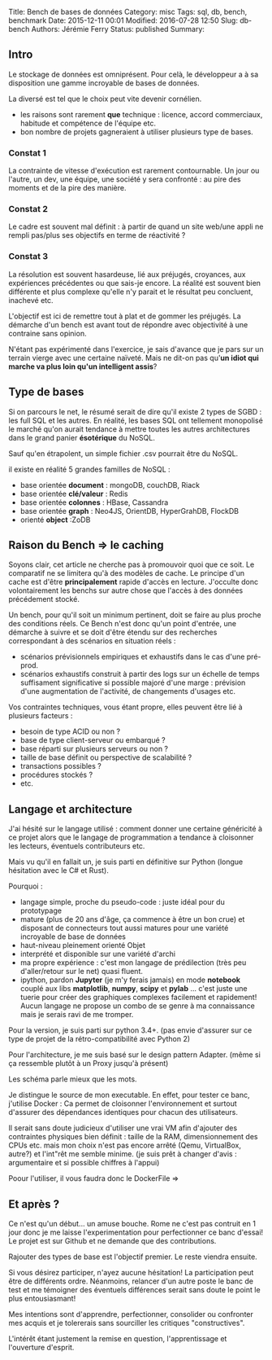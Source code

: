 Title: Bench de bases de données
Category: misc
Tags: sql, db, bench, benchmark
Date: 2015-12-11 00:01
Modified: 2016-07-28 12:50
Slug: db-bench
Authors: Jérémie Ferry
Status: published
Summary:

## Intro

Le stockage de données est omniprésent.
Pour celà, le développeur a à sa disposition une gamme incroyable de bases de données.

La diversé est tel que le choix peut vite devenir cornélien.

- les raisons sont rarement **que** technique : licence, accord commerciaux, habitude et compétence de l'équipe etc.
- bon nombre de projets gagneraient à utiliser plusieurs type de bases.

### Constat 1

La contrainte de vitesse d'exécution est rarement contournable.
Un jour ou l'autre, un dev, une équipe, une société y sera confronté : au pire des moments et de la pire des manière.

### Constat 2

Le cadre est souvent mal définit : à partir de quand un site web/une appli ne rempli pas/plus ses objectifs en terme de réactivité ?

### Constat 3

La résolution est souvent hasardeuse, lié aux préjugés, croyances, aux expériences précédentes ou que sais-je encore.
La réalité est souvent bien différente et plus complexe qu'elle n'y parait et le résultat peu concluent, inachevé etc.

L'objectif est ici de remettre tout à plat et de gommer les préjugés.
La démarche d'un bench est avant tout de répondre avec objectivité à une contraine sans opinion.

N'étant pas expérimenté dans l'exercice, je sais d'avance que je pars sur un terrain vierge avec une certaine naïveté.
Mais ne dit-on pas qu'**un idiot qui marche va plus loin qu'un intelligent assis**?

## Type de bases

Si on parcours le net, le résumé serait de dire qu'il existe 2 types de SGBD : les full SQL et les autres.
En réalité, les bases SQL ont tellement monopolisé le marché qu'on aurait tendance à mettre toutes les autres architectures dans le grand panier **ésotérique** du NoSQL.

Sauf qu'en étrapolent, un simple fichier .csv pourrait être du NoSQL.

il existe en réalité 5 grandes familles de NoSQL :

* base orientée **document** : mongoDB, couchDB, Riack
* base orientée **clé/valeur** : Redis
* base orientée **colonnes** : HBase, Cassandra
* base orientée **graph** : Neo4JS, OrientDB, HyperGrahDB, FlockDB
* orienté **object** :ZoDB

## Raison du Bench => le caching

Soyons clair, cet article ne cherche pas à promouvoir quoi que ce soit.
Le comparatif ne se limitera qu'à des modèles de cache.
Le principe d'un cache est d'être **principalement** rapide d'accès en lecture.
J'occulte donc volontairement les benchs sur autre chose que l'accès à des données précédement stocké.

Un bench, pour qu'il soit un minimum pertinent, doit se faire au plus proche des conditions réels.
Ce Bench n'est donc qu'un point d'entrée, une démarche à suivre et se doit d'être étendu sur des recherches correspondant à des scénarios en situation réels :

* scénarios prévisionnels empiriques et exhaustifs dans le cas d'une pré-prod.
* scénarios exhaustifs construit à partir des logs sur un échelle de temps suffisament significative si possible majoré d'une marge : prévision d'une augmentation de l'activité, de changements d'usages etc.

Vos contraintes techniques, vous étant propre, elles peuvent être lié à plusieurs facteurs :

* besoin de type ACID ou non ?
* base de type client-serveur ou embarqué ?
* base réparti sur plusieurs serveurs ou non ?
* taille de base définit ou perspective de scalabilité ?
* transactions possibles ?
* procédures stockés ?
* etc.

## Langage et architecture

J'ai hésité sur le langage utilisé : comment donner une certaine généricité à ce projet alors que le langage de programmation a tendance à cloisonner les lecteurs, éventuels contributeurs etc.

Mais vu qu'il en fallait un, je suis parti en définitive sur Python (longue hésitation avec le C# et Rust).

Pourquoi :

* langage simple, proche du pseudo-code : juste idéal pour du prototypage
* mature (plus de 20 ans d'âge, ça commence à être un bon crue) et disposant de connecteurs tout aussi matures pour une variété incroyable de base de données
* haut-niveau pleinement orienté Objet
* interprété et disponible sur une variété d'archi
* ma propre expérience : c'est mon langage de prédilection (très peu d'aller/retour sur le net) quasi fluent.
* ipython, pardon **Jupyter** (je m'y ferais jamais) en mode **notebook** couplé aux libs **matplotlib**, **numpy**, **scipy** et **pylab** ... c'est juste une tuerie pour créer des graphiques complexes facilement et rapidement!
Aucun langage ne propose un combo de se genre à ma connaissance mais je serais ravi de me tromper.

Pour la version, je suis parti sur python 3.4+. (pas envie d'assurer sur ce type de projet de la rétro-compatibilité avec Python 2)

Pour l'architecture, je me suis basé sur le design pattern Adapter. (même si ça ressemble plutôt à un Proxy jusqu'à présent)

Les schéma parle mieux que les mots.

Je distingue le source de mon executable.
En effet, pour tester ce banc, j'utilise Docker : Ca permet de cloisonner l'environnement et surtout d'assurer des dépendances identiques pour chacun des utilisateurs.

Il serait sans doute judicieux d'utiliser une vrai VM afin d'ajouter des contraintes physiques bien définit : taille de la RAM, dimensionnement des CPUs etc. mais mon choix n'est pas encore arrêté (Qemu, VirtualBox, autre?) et l'int"rêt me semble minime.
(je suis prêt à changer d'avis : argumentaire et si possible chiffres à l'appui)

Poour l'utiliser, il vous faudra donc le DockerFile =>

## Et après ?

Ce n'est qu'un début... un amuse bouche.
Rome ne c'est pas contruit en 1 jour donc je me laisse l'experimentation pour perfectionner ce banc d'essai!
Le projet est sur Github et ne demande que des contributions.

Rajouter des types de base est l'objectif premier.
Le reste viendra ensuite.

Si vous désirez participer, n'ayez aucune hésitation!
La participation peut être de différents ordre.
Néanmoins, relancer d'un autre poste le banc de test et me témoigner des éventuels différences serait sans doute le point le plus
entousiasmant!

Mes intentions sont d'apprendre, perfectionner, consolider ou confronter mes acquis et je tolererais sans sourciller les critiques "constructives".

L'intérêt étant justement la remise en question, l'apprentissage et l'ouverture d'esprit.
